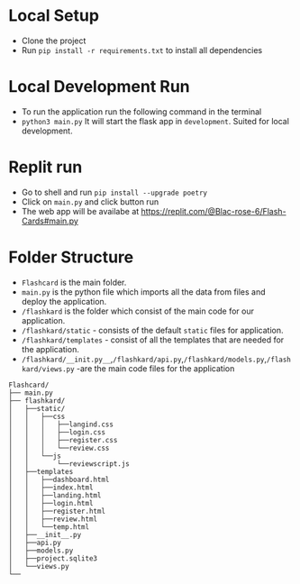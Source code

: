# Local Setup

- Clone the project
- Run `pip install -r requirements.txt` to install all dependencies


# Local Development Run

- To run the application run the following command in the terminal 
- `python3 main.py` It will start the flask app in `development`. Suited for local development.


# Replit run

- Go to shell and run
  `pip install --upgrade poetry`
- Click on `main.py` and click button run
- The web app will be availabe at https://replit.com/@Blac-rose-6/Flash-Cards#main.py


# Folder Structure

- `Flashcard` is the main folder.
- `main.py` is the python file which imports all the data from files and deploy the application.
- `/flashkard` is the folder which consist of the main code for our application.
- `/flashkard/static` - consists of the default `static` files for application.
- `/flashkard/templates` - consist of all the templates that are needed for the application.
- `/flashkard/__init.py__`,`/flashkard/api.py`,`/flashkard/models.py`,`/flashkard/views.py` -are the main code files for the application

```
Flashcard/
├── main.py
├── flashkard/
│   ├──static/
│   │   ├──css
│   │   │   ├──langind.css
│   │   │   ├──login.css
│   │   │   ├──register.css
│   │   │   └──review.css
│   │   └──js
│   │       └──reviewscript.js
│   ├──templates
│   │   ├──dashboard.html
│   │   ├──index.html
│   │   ├──landing.html
│   │   ├──login.html
│   │   ├──register.html
│   │   ├──review.html
│   │   └──temp.html
│   ├──__init__.py
│   ├──api.py
│   ├──models.py
│   ├──project.sqlite3
│   └──views.py
└──
```

